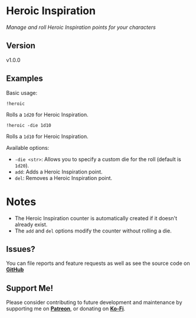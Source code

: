 # Heroic Inspiration

*Manage and roll Heroic Inspiration points for your characters*

## Version
v1.0.0

## Examples
Basic usage:
```
!heroic
```
Rolls a `1d20` for Heroic Inspiration.

```
!heroic -die 1d10
```
Rolls a `1d10` for Heroic Inspiration.

Available options:
- `-die <str>`: Allows you to specify a custom die for the roll (default is `1d20`).
- `add`: Adds a Heroic Inspiration point.
- `del`: Removes a Heroic Inspiration point.

# Notes
- The Heroic Inspiration counter is automatically created if it doesn't already exist.
- The `add` and `del` options modify the counter without rolling a die.

## Issues?
You can file reports and feature requests as well as see the source code on [**GitHub**](https://github.com/fatestapestry/avrae-collections)

## Support Me!
Please consider contributing to future development and maintenance by supporting me on [**Patreon**](https://www.patreon.com/fatestapestry), or donating on [**Ko-Fi**](https://ko-fi.com/noralf).
